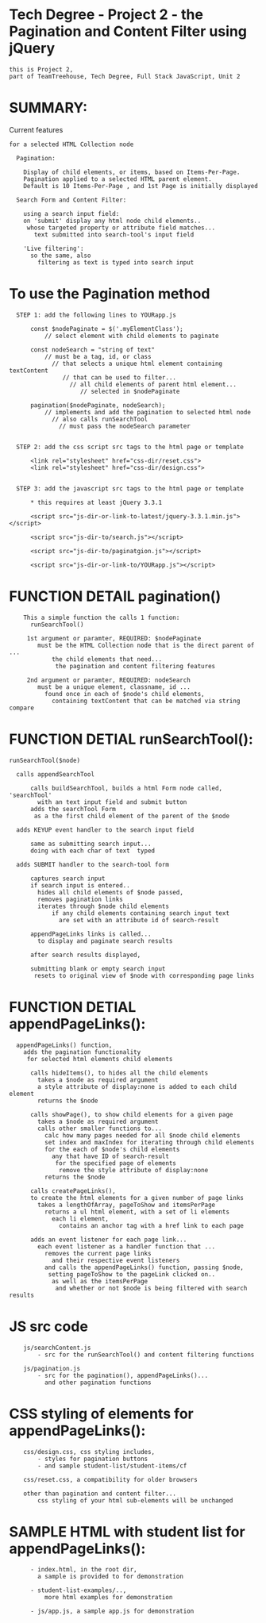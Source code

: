 # Tech Degree - Project 2 - the Pagination and Content Filter using jQuery

    this is Project 2,
    part of TeamTreehouse, Tech Degree, Full Stack JavaScript, Unit 2

# SUMMARY:

  Current features

    for a selected HTML Collection node

      Pagination:

        Display of child elements, or items, based on Items-Per-Page.
        Pagination applied to a selected HTML parent element.
        Default is 10 Items-Per-Page , and 1st Page is initially displayed

      Search Form and Content Filter:

        using a search input field:
        on 'submit' display any html node child elements..
         whose targeted property or attribute field matches...
           text submitted into search-tool's input field

        'Live filtering':
          so the same, also
            filtering as text is typed into search input

# To use the Pagination method

      STEP 1: add the following lines to YOURapp.js

          const $nodePaginate = $('.myElementClass');  
              // select element with child elements to paginate

          const nodeSearch = "string of text"
              // must be a tag, id, or class
                // that selects a unique html element containing textContent
                   // that can be used to filter...
                     // all child elements of parent html element...
                        // selected in $nodePaginate

          pagination($nodePaginate, nodeSearch);  
              // implements and add the pagination to selected html node
                // also calls runSearchTool
                  // must pass the nodeSearch parameter


      STEP 2: add the css script src tags to the html page or template

          <link rel="stylesheet" href="css-dir/reset.css">
          <link rel="stylesheet" href="css-dir/design.css">


      STEP 3: add the javascript src tags to the html page or template

          * this requires at least jQuery 3.3.1

          <script src="js-dir-or-link-to-latest/jquery-3.3.1.min.js"></script>

          <script src="js-dir-to/search.js"></script>

          <script src="js-dir-to/paginatgion.js"></script>

          <script src="js-dir-or-link-to/YOURapp.js"></script>

# FUNCTION DETAIL pagination()

        This a simple function the calls 1 function:
          runSearchTool()

         1st argument or paramter, REQUIRED: $nodePaginate
            must be the HTML Collection node that is the direct parent of ...
                the child elements that need...
                 the pagination and content filtering features

         2nd argument or paramter, REQUIRED: nodeSearch
            must be a unique element, classname, id ...
              found once in each of $node's child elements,
                containing textContent that can be matched via string compare


# FUNCTION DETIAL runSearchTool():

    runSearchTool($node)

      calls appendSearchTool

          calls buildSearchTool, builds a html Form node called, 'searchTool'
            with an text input field and submit button
          adds the searchTool Form
           as a the first child element of the parent of the $node

      adds KEYUP event handler to the search input field

          same as submitting search input...
          doing with each char of text  typed

      adds SUBMIT handler to the search-tool form

          captures search input
          if search input is entered..
            hides all child elements of $node passed,
            removes pagination links  
            iterates through $node child elements
                if any child elements containing search input text
                  are set with an attribute id of search-result

          appendPageLinks links is called...
            to display and paginate search results

          after search results displayed,

          submitting blank or empty search input
           resets to original view of $node with corresponding page links


# FUNCTION DETIAL appendPageLinks():

      appendPageLinks() function,
        adds the pagination functionality
         for selected html elements child elements

          calls hideItems(), to hides all the child elements
            takes a $node as required argument
            a style attribute of display:none is added to each child element
            returns the $node

          calls showPage(), to show child elements for a given page
            takes a $node as required argument
            calls other smaller functions to...
              calc how many pages needed for all $node child elements
              set index and maxIndex for iterating through child elements
              for the each of $node's child elements
                any that have ID of search-result
                 for the specified page of elements
                  remove the style attribute of display:none
              returns the $node

          calls createPageLinks(),
          to create the html elements for a given number of page links
            takes a lengthOfArray, pageToShow and itemsPerPage
              returns a ul html element, with a set of li elements
                each li element,
                  contains an anchor tag with a href link to each page

          adds an event listener for each page link...
            each event listener as a handler function that ...
              removes the current page links
                and their respective event listeners
              and calls the appendPageLinks() function, passing $node,
               setting pageToShow to the pageLink clicked on..
                as well as the itemsPerPage
                 and whether or not $node is being filtered with search results


# JS src code

        js/searchContent.js
            - src for the runSearchTool() and content filtering functions

        js/pagination.js
            - src for the pagination(), appendPageLinks()...
              and other pagination functions

# CSS styling of elements for appendPageLinks():

        css/design.css, css styling includes,
            - styles for pagination buttons
            - and sample student-list/student-items/cf

        css/reset.css, a compatibility for older browsers

        other than pagination and content filter...
            css styling of your html sub-elements will be unchanged

# SAMPLE HTML with student list for appendPageLinks():

          - index.html, in the root dir,
            a sample is provided to for demonstration

          - student-list-examples/..,
              more html examples for demonstration

          - js/app.js, a sample app.js for demonstration
